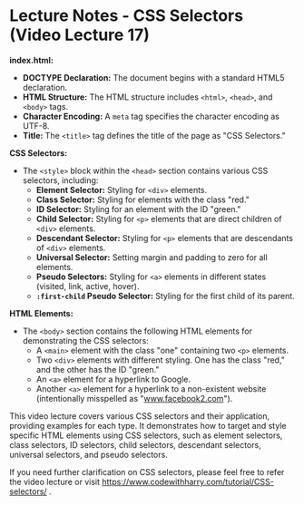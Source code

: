

# Lecture Notes - CSS Selectors (Video Lecture 17)

**index.html:**
- **DOCTYPE Declaration:** The document begins with a standard HTML5 declaration.
- **HTML Structure:** The HTML structure includes `<html>`, `<head>`, and `<body>` tags.
- **Character Encoding:** A `meta` tag specifies the character encoding as UTF-8.
- **Title:** The `<title>` tag defines the title of the page as "CSS Selectors."

**CSS Selectors:**
- The `<style>` block within the `<head>` section contains various CSS selectors, including:
  - **Element Selector:** Styling for `<div>` elements.
  - **Class Selector:** Styling for elements with the class "red."
  - **ID Selector:** Styling for an element with the ID "green."
  - **Child Selector:** Styling for `<p>` elements that are direct children of `<div>` elements.
  - **Descendant Selector:** Styling for `<p>` elements that are descendants of `<div>` elements.
  - **Universal Selector:** Setting margin and padding to zero for all elements.
  - **Pseudo Selectors:** Styling for `<a>` elements in different states (visited, link, active, hover).
  - **`:first-child` Pseudo Selector:** Styling for the first child of its parent.

**HTML Elements:**
- The `<body>` section contains the following HTML elements for demonstrating the CSS selectors:
  - A `<main>` element with the class "one" containing two `<p>` elements.
  - Two `<div>` elements with different styling. One has the class "red," and the other has the ID "green."
  - An `<a>` element for a hyperlink to Google.
  - Another `<a>` element for a hyperlink to a non-existent website (intentionally misspelled as "www.facebook2.com").

This video lecture covers various CSS selectors and their application, providing examples for each type. It demonstrates how to target and style specific HTML elements using CSS selectors, such as element selectors, class selectors, ID selectors, child selectors, descendant selectors, universal selectors, and pseudo selectors.

If you need further clarification on CSS selectors, please feel free to refer the video lecture or visit https://www.codewithharry.com/tutorial/CSS-selectors/ .